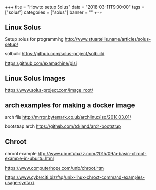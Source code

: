 +++
title = "How to setup Solus"
date = "2018-03-11T9:00:00"
tags = ["solus"]
categories = ["solus"]
banner = ""
+++

## Linux Solus

Setup solus for programming http://www.stuartellis.name/articles/solus-setup/

solbuild https://github.com/solus-project/solbuild

https://github.com/examachine/pisi

## Linux Solus Images
https://www.solus-project.com/image_root/

## arch examples for making a docker image

arch file http://mirror.bytemark.co.uk/archlinux/iso/2018.03.01/

bootstrap arch https://github.com/tokland/arch-bootstrap

## Chroot

chroot example http://www.ubuntubuzz.com/2015/09/a-basic-chroot-example-in-ubuntu.html

https://www.computerhope.com/unix/chroot.htm

https://www.cyberciti.biz/faq/unix-linux-chroot-command-examples-usage-syntax/



